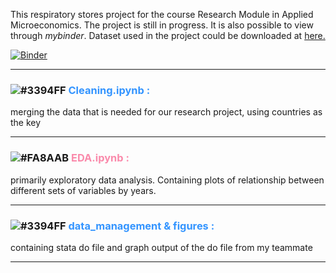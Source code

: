 This respiratory stores project for the course Research Module in Applied Microeconomics. The project is still in progress. It is also possible to view through _mybinder_. Dataset used in the project could be downloaded at [here.](https://drive.google.com/drive/folders/1MG2aVRWMfzrvAibqx-r2NlfRDPcZ9Bc-?usp=sharing)

<!-- It is connected to Travis to ensure the reproductivity of all files inside. -->

[![Binder](https://mybinder.org/badge_logo.svg)](https://mybinder.org/v2/gh/amanda8412383/research-module/HEAD)


---
 
### ![#3394FF](https://via.placeholder.com/15/3394FF/000000?text=+) <span style="color:#3394FF">**Cleaning.ipynb :**</span> 
merging the data that is needed for our research project, using countries as the key

---
 
### ![#FA8AAB](https://via.placeholder.com/15/FA8AAB/000000?text=+) <span style="color:#FA8AAB">**EDA.ipynb :**</span> 
primarily exploratory data analysis. Containing plots of relationship between different sets of variables by years.

---

 
### ![#3394FF](https://via.placeholder.com/15/3394FF/000000?text=+) <span style="color:#3394FF">**data_management & figures :**</span> 
containing stata do file and graph output of the do file from my teammate

---